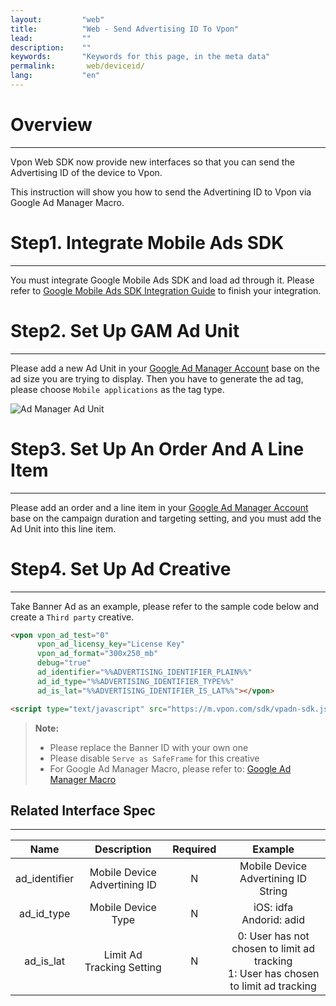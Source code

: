 ```yaml
---
layout:         "web"
title:          "Web - Send Advertising ID To Vpon"
lead:           ""
description:    ""
keywords:       "Keywords for this page, in the meta data"
permalink:       web/deviceid/
lang:           "en"
---
```


# Overview
---
Vpon Web SDK now provide new interfaces so that you can send the Advertising ID of the device to Vpon.

This instruction will show you how to send the Advertining ID to Vpon via Google Ad Manager Macro.

# Step1. Integrate Mobile Ads SDK
---
You must integrate Google Mobile Ads SDK and load ad through it. Please refer to [Google Mobile Ads SDK Integration Guide] to finish your integration.

# Step2. Set Up GAM Ad Unit
---
Please add a new Ad Unit in your [Google Ad Manager Account] base on the ad size you are trying to display. Then you have to generate the ad tag, please choose `Mobile applications` as the tag type.

![Ad Manager Ad Unit]


# Step3. Set Up An Order And A Line Item
---
Please add an order and a line item in your [Google Ad Manager Account] base on the campaign duration and targeting setting, and you must add the Ad Unit into this line item.

# Step4. Set Up Ad Creative
---
Take Banner Ad as an example, please refer to the sample code below and create a `Third party` creative.


```html
<vpon vpon_ad_test="0"
      vpon_ad_licensy_key="License Key"
      vpon_ad_format="300x250_mb"
      debug="true"
      ad_identifier="%%ADVERTISING_IDENTIFIER_PLAIN%%"
      ad_id_type="%%ADVERTISING_IDENTIFIER_TYPE%%"
      ad_is_lat="%%ADVERTISING_IDENTIFIER_IS_LAT%%"></vpon>

<script type="text/javascript" src="https://m.vpon.com/sdk/vpadn-sdk.js"></script>
```

>**Note:**
>* Please replace the Banner ID with your own one
>* Please disable `Serve as SafeFrame` for this creative
>* For Google Ad Manager Macro, please refer to: [Google Ad Manager Macro]


## Related Interface Spec
---

| Name          | Description              | Required    | Example                      |
|:------------:|:----------------:|:-------:|:-------------------------:|
|ad\_identifier| Mobile Device Advertining ID    | N       | Mobile Device Advertining ID String           |
|ad\_id_type   | Mobile Device Type       | N       | iOS: idfa <br> Andorid: adid |
|ad\_is_lat    | Limit Ad Tracking Setting    | N       | 0: User has not chosen to limit ad tracking <br> 1: User has chosen to limit ad tracking |


[Google Mobile Ads SDK Integration Guide]: https://developers.google.com/ad-manager/mobile-ads-sdk/ios/quick-start
[Google Ad Manager Account]: https://admanager.google.com
[Ad Manager Ad Unit]: {{site.imgurl}}/AppAdManager_03.png
[Google Ad Manager Macro]: https://support.google.com/admanager/answer/2376981